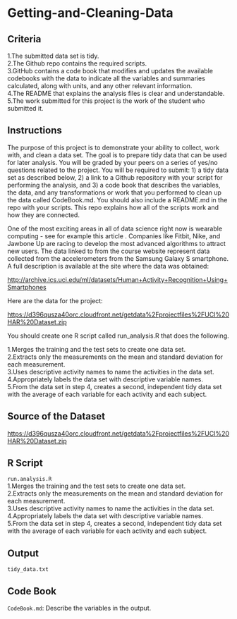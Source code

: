 # Getting-and-Cleaning-Data
## Criteria
1.The submitted data set is tidy.<br>
2.The Github repo contains the required scripts.<br>
3.GitHub contains a code book that modifies and updates the available codebooks with the data to indicate all the variables and summaries   calculated, along with units, and any other relevant information.<br>
4.The README that explains the analysis files is clear and understandable.<br>
5.The work submitted for this project is the work of the student who submitted it.<br>
## Instructions
The purpose of this project is to demonstrate your ability to collect, work with, and clean a data set. The goal is to prepare tidy data that can be used for later analysis. You will be graded by your peers on a series of yes/no questions related to the project. You will be required to submit: 1) a tidy data set as described below, 2) a link to a Github repository with your script for performing the analysis, and 3) a code book that describes the variables, the data, and any transformations or work that you performed to clean up the data called CodeBook.md. You should also include a README.md in the repo with your scripts. This repo explains how all of the scripts work and how they are connected.

One of the most exciting areas in all of data science right now is wearable computing - see for example this article . Companies like Fitbit, Nike, and Jawbone Up are racing to develop the most advanced algorithms to attract new users. The data linked to from the course website represent data collected from the accelerometers from the Samsung Galaxy S smartphone. A full description is available at the site where the data was obtained:

http://archive.ics.uci.edu/ml/datasets/Human+Activity+Recognition+Using+Smartphones

Here are the data for the project:

https://d396qusza40orc.cloudfront.net/getdata%2Fprojectfiles%2FUCI%20HAR%20Dataset.zip

You should create one R script called run_analysis.R that does the following.

1.Merges the training and the test sets to create one data set.<br>
2.Extracts only the measurements on the mean and standard deviation for each measurement.<br>
3.Uses descriptive activity names to name the activities in the data set.<br>
4.Appropriately labels the data set with descriptive variable names.<br>
5.From the data set in step 4, creates a second, independent tidy data set with the average of each variable for each activity and each     subject.<br>
## Source of the Dataset
https://d396qusza40orc.cloudfront.net/getdata%2Fprojectfiles%2FUCI%20HAR%20Dataset.zip
## R Script
`run.analysis.R`<br>
1.Merges the training and the test sets to create one data set.<br>
2.Extracts only the measurements on the mean and standard deviation for each measurement.<br>
3.Uses descriptive activity names to name the activities in the data set.<br>
4.Appropriately labels the data set with descriptive variable names.<br>
5.From the data set in step 4, creates a second, independent tidy data set with the average of each variable for each activity and each     subject.<br>
## Output
`tidy_data.txt`
## Code Book
`CodeBook.md`: Describe the variables in the output.
